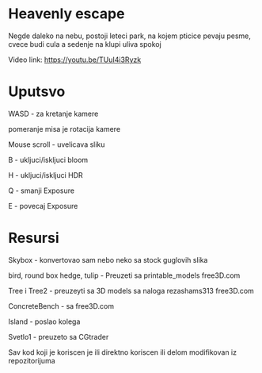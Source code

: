 # Heavenly escape
Negde daleko na nebu, postoji leteci park, na kojem pticice pevaju pesme, cvece budi cula a sedenje na klupi uliva spokoj 

Video link: https://youtu.be/TUuI4i3Ryzk
# Uputsvo
WASD - za kretanje kamere

pomeranje misa je rotacija kamere

Mouse scroll - uvelicava sliku

B - ukljuci/iskljuci bloom

H - ukljuci/iskljuci HDR

Q - smanji Exposure

E - povecaj Exposure
# Resursi
Skybox - konvertovao sam nebo neko sa stock guglovih slika
 
bird, round box hedge, tulip - Preuzeti sa printable_models free3D.com

Tree i Tree2 - preuzeyti sa 3D models sa naloga rezashams313 free3D.com

ConcreteBench - sa free3D.com

Island - poslao kolega

Svetlo1 - preuzeto sa CGtrader

Sav kod koji je koriscen je ili direktno koriscen ili delom modifikovan iz repozitorijuma

